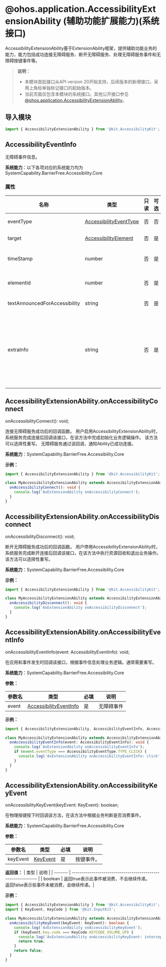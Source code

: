 # @ohos.application.AccessibilityExtensionAbility (辅助功能扩展能力)(系统接口)

AccessibilityExtensionAbility基于ExtensionAbility框架，提供辅助功能业务的能力，能力包括成功连接无障碍服务、断开无障碍服务、处理无障碍服务事件和无障碍按键事件等。

> **说明：**
>
> - 本模块首批接口从API version 20开始支持，后续版本的新增接口，采用上角标单独标记接口的起始版本。
> - 当前页面仅包含本模块的系统接口。其他公开接口参见[@ohos.application.AccessibilityExtensionAbility](js-apis-application-accessibilityExtensionAbility.md)。

## 导入模块

```ts
import { AccessibilityExtensionAbility } from '@kit.AccessibilityKit';
```
## AccessibilityEventInfo

无障碍事件信息。

**系统能力**：以下各项对应的系统能力均为 SystemCapability.BarrierFree.Accessibility.Core

### 属性

| 名称                            | 类型                                       | 只读   | 可选   | 说明                                       |
| ----------------------------- | ---------------------------------------- | ---- | ---- | ---------------------------------------- |
| eventType                     | [AccessibilityEventType](./js-apis-accessibility-sys.md#accessibilityeventtype) | 否    | 否    | 无障碍事件类型。                                 |
| target                        | [AccessibilityElement](js-apis-inner-application-accessibilityExtensionContext-sys.md#accessibilityelement12) | 否    | 是    | 发生事件的目标组件。                               |
| timeStamp                     | number                                   | 否    | 是    | 事件时间戳，单位是毫秒。默认值为0。                       |
| elementId                     | number                                   | 否    | 是    | 主动聚焦的组件ID。默认值为0。                         |
| textAnnouncedForAccessibility | string                                   | 否    | 是    | 主动播报的内容。                                 |
| extraInfo                     | string                                   | 否    | 是    | 针对TextArea、TextInput、SearchField、RichEdit组件， 组件文本内容有新增或删除时，新增或删除的文本内容。 |


## AccessibilityExtensionAbility.onAccessibilityConnect

onAccessibilityConnect(): void;

连接无障碍服务成功后的回调函数。
用户启用AccessibilityExtensionAbility时，系统服务完成连接后回调该接口，在该方法中完成初始化业务逻辑操作。 该方法可以选择性重写。 无障碍服务通过该回调，通知Ability已成功连接。

**系统能力**：SystemCapability.BarrierFree.Accessibility.Core

**示例：**

```ts
import { AccessibilityExtensionAbility } from '@kit.AccessibilityKit';

class MyAccessibilityExtensionAbility extends AccessibilityExtensionAbility {
  onAccessibilityConnect(): void {
    console.log('AxExtensionAbility onAccessibilityConnect');
  }
}
```

## AccessibilityExtensionAbility.onAccessibilityDisconnect

onAccessibilityDisconnect(): void;

断开无障碍服务成功后的回调函数。
用户停用AccessibilityExtensionAbility时，系统服务完成断开连接后回调该接口，在该方法中执行资源回收和退出业务操作。该方法可以选择性重写。

**系统能力**：SystemCapability.BarrierFree.Accessibility.Core

**示例：**

```ts
import { AccessibilityExtensionAbility } from '@kit.AccessibilityKit';

class MyAccessibilityExtensionAbility extends AccessibilityExtensionAbility {
  onAccessibilityDisconnect(): void {
    console.log('AxExtensionAbility onAccessibilityDisconnect');
  }
}
```

## AccessibilityExtensionAbility.onAccessibilityEventInfo

onAccessibilityEventInfo(event: AccessibilityEventInfo): void;

在应用和事件发生时回调该接口，根据事件信息处理业务逻辑。通常需要重写。

**系统能力**：SystemCapability.BarrierFree.Accessibility.Core

**参数：**

| 参数名   | 类型                                       | 必填   | 说明    |
| ----- | ---------------------------------------- | ---- | ----- |
| event | [AccessibilityEventInfo](#accessibilityeventinfo) | 是    | 无障碍事件 |

**示例：**

```ts
import { AccessibilityExtensionAbility, AccessibilityEventInfo, AccessibilityEventType } from '@kit.AccessibilityKit';

class MyAccessibilityExtensionAbility extends AccessibilityExtensionAbility {
  onAccessibilityEventInfo(event: AccessibilityEventInfo): void {
    console.log('AxExtensionAbility onAccessibilityEventInfo');
    if (event.eventType === AccessibilityEventType.TYPE_CLICK) {
      console.log('AxExtensionAbility onAccessibilityEventInfo: click');
    }
  }
}
```

## AccessibilityExtensionAbility.onAccessibilityKeyEvent

onAccessibilityKeyEvent(keyEvent: KeyEvent): boolean;

在物理按键按下时回调该方法，在该方法中根据业务判断是否消费事件。

**系统能力**：SystemCapability.BarrierFree.Accessibility.Core

**参数：**

| 参数名      | 类型                                       | 必填   | 说明   |
| -------- | ---------------------------------------- | ---- | ---- |
| keyEvent | [KeyEvent](../apis-input-kit/js-apis-keyevent.md#keyevent) | 是    | 按键事件。 |

**返回值：**
| 类型    | 说明                                                         |
| ------- | ------------------------------------------------------------ |
| boolean | 返回true表示此事件被消费，不会继续传递。<br>返回false表示些事件未被消费，会继续传递。|


**示例：**

```ts
import { AccessibilityExtensionAbility } from '@kit.AccessibilityKit';
import { KeyEvent, KeyCode } from '@kit.InputKit';

class MyAccessibilityExtensionAbility extends AccessibilityExtensionAbility {
  onAccessibilityKeyEvent(keyEvent: KeyEvent): boolean {
    console.log('AxExtensionAbility onAccessibilityKeyEvent');
    if (keyEvent.key.code === KeyCode.KEYCODE_VOLUME_UP) {
      console.log('AxExtensionAbility onAccessibilityKeyEvent: intercept 16');
      return true;
    }
    return false;
  }
}
```